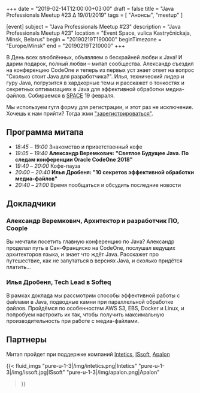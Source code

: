 +++
date = "2019-02-14T12:00:00+03:00"
draft = false
title = "Java Professionals Meetup #23 ∆ 19/01/2019"
tags = [
    "Анонсы", "meetup"
]

[event]
subject = "Java Professionals Meetup #23"
description = "Java Professionals Meetup #23"
location = "Event Space, vulica Kastryčnickaja, Minsk, Belarus"
begin = "20190219T190000"
beginTimezone = "Europe/Minsk"
end = "20190219T210000"
+++

В День всех влюблённых, объявляем о бескрайней любви к Java! И дарим подарок, полный любви – митап сообщества. 
Александр съездил на конференцию CodeOne и теперь из первых уст знает ответ на вопрос "Сколько стоит Java для разработчика?". 
Илья, технический лидер и гуру Java, погрузится в хардкорные темы и расскажет о тонкостях и секретных оптимизациях в Java для эффективной обработки медиа-файлов. 
Собираемся в [SPACE](http://eventspace.by) 19 февраля.


Мы используем гугл форму для регистрации, и этот раз не исключение.
Хочешь к нам прийти?
Тогда жми ["зарегистрироваться"](https://bit.ly/jprof_reg_23).

<!--more-->

## Программа митапа
* _18:45_ – _19:00_ Знакомство и приветственный кофе
* _19:05_ – _19:40_ **Александр Веремкович: "Светлое Будущее Java. По следам конференции Oracle CodeOne 2018"**
* _19:40_ – _20:00_ Кофе-пауза
* _20:00_ – _20:40_ **Илья Дробеня: "10 секретов эффективной обработки медиа-файлов"**
* _20:40_ – _21:00_ Время пообщаться и обсудить последние новости

## Докладчики

### Александр Веремкович, Архитектор и разработчик ПО, Coople

Вы мечтали посетить главную конференцию по Java? Александр проделал путь в Сан-Франциско на CodeOne,
послушал ведущих архитекторов языка, и знает что ждёт Java. Расскажет про путешествие,
как не запутаться в версиях Java, и сколько придётся платить...  


### Илья Дробеня, Tech Lead в Softeq

В рамках доклада мы рассмотрим способы эффективной работы с файлами в Java, подводные камни при параллельной обработке файлов.
Пройдёмся по особенностям AWS S3, EBS, Docker и Linux, и попробуем настроить их так, чтобы получить максимальную производительность при работе с медиа-файлами.

## Партнеры

Митап пройдет при поддержке компаний [Intetics](http://intetics.com), [ISsoft](http://www.issoft.by), [Apalon](https://www.apalon.com/)

{{< fluid_imgs
  "pure-u-1-3|/img/intetics.png|Intetics"
  "pure-u-1-3|/img/issoft.jpg|ISsoft"
  "pure-u-1-3|/img/apalon.png|Apalon"
>}}
